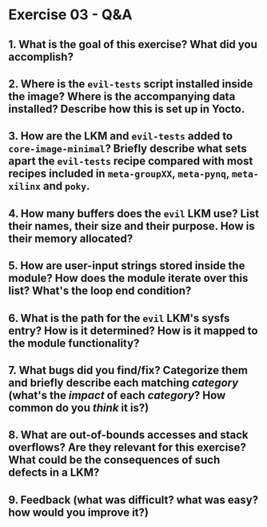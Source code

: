 # Exercise 03 - Q&A

## 1. What is the goal of this exercise? What did you accomplish?

## 2. Where is the `evil-tests` script installed inside the image? Where is the accompanying data installed? Describe how this is set up in Yocto.

## 3. How are the LKM and `evil-tests` added to `core-image-minimal`? Briefly describe what sets apart the `evil-tests` recipe compared with most recipes included in `meta-groupXX`, `meta-pynq`, `meta-xilinx` and `poky`.

## 4. How many buffers does the `evil` LKM use? List their names, their size and their purpose. How is their memory allocated?

## 5. How are user-input strings stored inside the module? How does the module iterate over this list? What's the loop end condition?

## 6. What is the path for the `evil` LKM's sysfs entry? How is it determined? How is it mapped to the module functionality?

## 7. What bugs did you find/fix? Categorize them and briefly describe each matching *category* (what's the *impact* of each *category*? How common do you *think* it is?)

## 8. What are out-of-bounds accesses and stack overflows? Are they relevant for this exercise? What could be the consequences of such defects in a LKM?

## 9. Feedback (what was difficult? what was easy? how would you improve it?)
